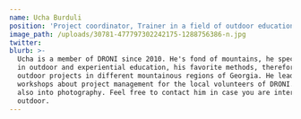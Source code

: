 ```yaml
---
name: Ucha Burduli
position: 'Project coordinator, Trainer in a field of outdoor education'
image_path: /uploads/30781-477797302242175-1288756386-n.jpg
twitter:
blurb: >-
  Ucha is a member of DRONI since 2010. He's fond of mountains, he specializes
  in outdoor and experiential education, his favorite methods, therefore doing
  outdoor projects in different mountainous regions of Georgia. He leads the
  workshops about project management for the local volunteers of DRONI. He's
  also into photography. Feel free to contact him in case you are interested in
  outdoor.
---
```

